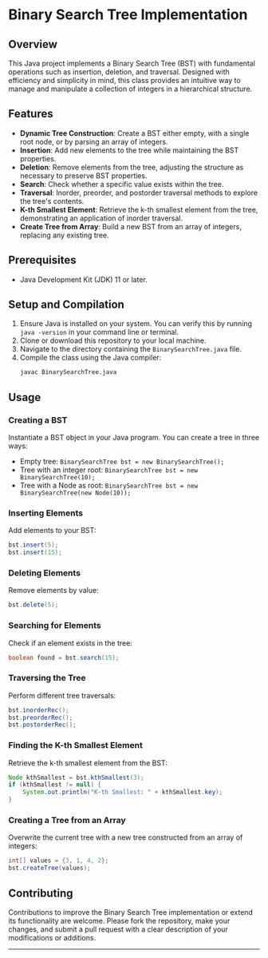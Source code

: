 # Binary Search Tree Implementation

## Overview
This Java project implements a Binary Search Tree (BST) with fundamental operations such as insertion, deletion, and traversal. Designed with efficiency and simplicity in mind, this class provides an intuitive way to manage and manipulate a collection of integers in a hierarchical structure.

## Features
- **Dynamic Tree Construction**: Create a BST either empty, with a single root node, or by parsing an array of integers.
- **Insertion**: Add new elements to the tree while maintaining the BST properties.
- **Deletion**: Remove elements from the tree, adjusting the structure as necessary to preserve BST properties.
- **Search**: Check whether a specific value exists within the tree.
- **Traversal**: Inorder, preorder, and postorder traversal methods to explore the tree's contents.
- **K-th Smallest Element**: Retrieve the k-th smallest element from the tree, demonstrating an application of inorder traversal.
- **Create Tree from Array**: Build a new BST from an array of integers, replacing any existing tree.

## Prerequisites
- Java Development Kit (JDK) 11 or later.

## Setup and Compilation
1. Ensure Java is installed on your system. You can verify this by running `java -version` in your command line or terminal.
2. Clone or download this repository to your local machine.
3. Navigate to the directory containing the `BinarySearchTree.java` file.
4. Compile the class using the Java compiler:
   ```bash
   javac BinarySearchTree.java
   ```

## Usage
### Creating a BST
Instantiate a BST object in your Java program. You can create a tree in three ways:
- Empty tree: `BinarySearchTree bst = new BinarySearchTree();`
- Tree with an integer root: `BinarySearchTree bst = new BinarySearchTree(10);`
- Tree with a Node as root: `BinarySearchTree bst = new BinarySearchTree(new Node(10));`

### Inserting Elements
Add elements to your BST:
```java
bst.insert(5);
bst.insert(15);
```

### Deleting Elements
Remove elements by value:
```java
bst.delete(5);
```

### Searching for Elements
Check if an element exists in the tree:
```java
boolean found = bst.search(15);
```

### Traversing the Tree
Perform different tree traversals:
```java
bst.inorderRec();
bst.preorderRec();
bst.postorderRec();
```

### Finding the K-th Smallest Element
Retrieve the k-th smallest element from the BST:
```java
Node kthSmallest = bst.kthSmallest(3);
if (kthSmallest != null) {
    System.out.println("K-th Smallest: " + kthSmallest.key);
}
```

### Creating a Tree from an Array
Overwrite the current tree with a new tree constructed from an array of integers:
```java
int[] values = {3, 1, 4, 2};
bst.createTree(values);
```

## Contributing
Contributions to improve the Binary Search Tree implementation or extend its functionality are welcome. Please fork the repository, make your changes, and submit a pull request with a clear description of your modifications or additions.

---
